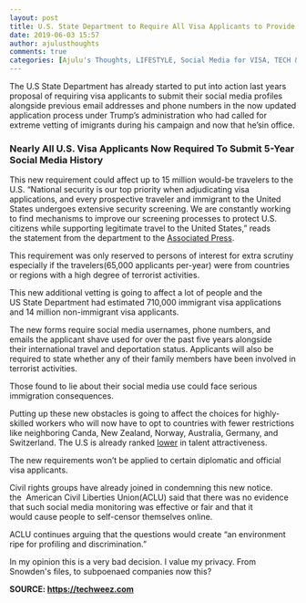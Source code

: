 ```yaml
---
layout: post
title: U.S. State Department to Require All Visa Applicants to Provide Their Social Media Usernames
date: 2019-06-03 15:57
author: ajulusthoughts
comments: true
categories: [Ajulu's Thoughts, LIFESTYLE, Social Media for VISA, TECH &amp; CYBERSECURITY, to start monitoring social media, U.S lack of privacy, U.S. State Department to Require All Visa Applicants to Provide Their Social Media Usernames, USA VISA]
---
```

<!-- wp:paragraph {"dropCap":true} -->
<p class="has-drop-cap">The U.S State Department has already started to put into action last  years proposal of requiring visa applicants to submit their social media  profiles alongside previous email addresses and phone numbers in the  now updated application process under Trump’s administration who had  called for extreme vetting of imigrants during his campaign and now that  he’sin office.</p>
<!-- /wp:paragraph -->

<!-- wp:heading {"level":3} -->
<h3>Nearly All U.S. Visa Applicants Now Required To Submit 5-Year Social Media History</h3>
<!-- /wp:heading -->

<!-- wp:paragraph -->
<p>This new requirement could affect&nbsp;up to 15 million would-be travelers
 to the U.S.&nbsp;“National security is our top priority when adjudicating 
visa applications, and every prospective traveler and immigrant to the 
United States undergoes extensive security screening.&nbsp;We are constantly 
working to find mechanisms to improve our screening processes to protect
 U.S. citizens while supporting legitimate travel to the United States,”
 reads the&nbsp;statement from the department to the <a href="https://www.apnews.com/c96a215355b242e58107c2125c18fc4a" target="_blank" rel="noreferrer noopener">Associated Press</a>.</p>
<!-- /wp:paragraph -->

<!-- wp:paragraph -->
<p>This requirement was only reserved to persons of interest for extra 
scrutiny especially if the travelers(65,000 applicants per-year) were 
from countries or regions&nbsp;with a high degree of terrorist activities.</p>
<!-- /wp:paragraph -->

<!-- wp:paragraph -->
<p>This new additional vetting is going to affect a lot of people and 
the US&nbsp;State Department had estimated 710,000 immigrant visa 
applications and 14 million non-immigrant visa applicants.</p>
<!-- /wp:paragraph -->

<!-- wp:paragraph -->
<p>The new forms require social media usernames, phone numbers, and 
emails the applicant shave used for over the past five years alongside 
their&nbsp;international travel and deportation status. Applicants will also 
be required to state&nbsp;whether any of their family members have been 
involved in terrorist activities.</p>
<!-- /wp:paragraph -->

<!-- wp:paragraph -->
<p>Those found to lie about their social media use could face serious immigration consequences.</p>
<!-- /wp:paragraph -->

<!-- wp:paragraph -->
<p>Putting up these new obstacles is going to affect the choices for 
highly-skilled workers who will now have to opt to countries with fewer 
restrictions like neighboring Canda, New Zealand, Norway, Australia, 
Germany, and Switzerland. The U.S is already ranked <a href="http://www.oecd.org/migration/talent-attractiveness/" target="_blank" rel="noreferrer noopener">lower</a> in talent attractiveness.</p>
<!-- /wp:paragraph -->

<!-- wp:paragraph -->
<p>The new requirements won’t be applied to certain diplomatic and official visa applicants.<br></p>
<!-- /wp:paragraph -->

<!-- wp:paragraph -->
<p>Civil 
rights groups have already joined in condemning this new notice. 
the&nbsp;&nbsp;American Civil Liberties Union(ACLU) said that there was no 
evidence that such social media monitoring was effective or fair and 
that it would&nbsp;cause people to self-censor themselves online.</p>
<!-- /wp:paragraph -->

<!-- wp:paragraph -->
<p>ACLU continues arguing that&nbsp;the questions would create “an environment ripe for profiling and discrimination.”</p>
<!-- /wp:paragraph -->

<!-- wp:paragraph -->
<p>In my opinion this is a very bad decision. I value my privacy. From Snowden's files, to subpoenaed companies now this?</p>
<!-- /wp:paragraph -->

<!-- wp:paragraph -->
<p></p>
<!-- /wp:paragraph -->

<!-- wp:paragraph -->
<p></p>
<!-- /wp:paragraph -->

<!-- wp:paragraph -->
<p><strong>SOURCE: </strong><a href="https://techweez.com"><strong>https://techweez.com</strong></a></p>
<!-- /wp:paragraph -->
